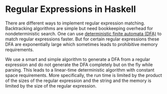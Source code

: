 Regular Expressions in Haskell
==============================

There are different ways to implement regular expression
matching. Backtracking algorithms are simple but need bookkeeping
overhead for nondeterministic search. One can use [deterministic
finite automata (DFA)](http://swtch.com/~rsc/regexp/regexp1.html) to
match regular expressions faster. But for certain regular expressions
these DFA are exponentially large which sometimes leads to prohibitive
memory requirements.

We use a smart and simple algorithm to generate a DFA from a regular
expression and do not generate the DFA completely but on the fly while
parsing. This leads to a linear-time deterministic algorithm with
constant space requirements. More specifically, the run time is
limited by the product of the sizes of the regular expression and the
string and the memory is limited by the size of the regular
expression.

